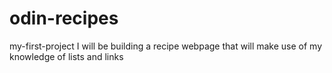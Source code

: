 # odin-recipes
my-first-project
I will be building a recipe webpage that will make use of my knowledge of lists and links